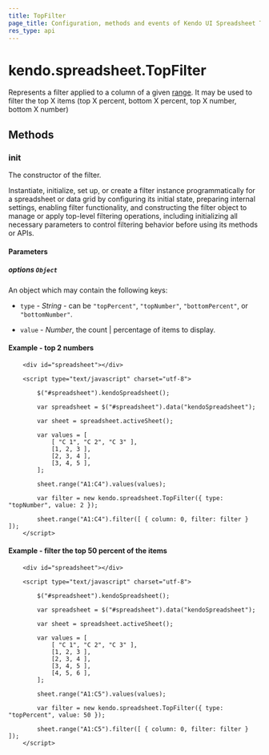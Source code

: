 ```yaml
---
title: TopFilter
page_title: Configuration, methods and events of Kendo UI Spreadsheet TopFilter Instance object
res_type: api
---
```


# kendo.spreadsheet.TopFilter

Represents a filter applied to a column of a given [range](/api/javascript/spreadsheet/range). It may be used to filter the top X items (top X percent, bottom X percent, top X number, bottom X number)

## Methods

### init

The constructor of the filter.


<div class="meta-api-description">
Instantiate, initialize, set up, or create a filter instance programmatically for a spreadsheet or data grid by configuring its initial state, preparing internal settings, enabling filter functionality, and constructing the filter object to manage or apply top-level filtering operations, including initializing all necessary parameters to control filtering behavior before using its methods or APIs.
</div>

#### Parameters

##### options `Object`

An object which may contain the following keys:

* `type` -  *String* - can be `"topPercent"`, `"topNumber"`, `"bottomPercent"`, or `"bottomNumber"`.

* `value` - *Number*, the count | percentage of items to display.


#### Example - top 2 numbers


```
    <div id="spreadsheet"></div>

    <script type="text/javascript" charset="utf-8">

        $("#spreadsheet").kendoSpreadsheet();

        var spreadsheet = $("#spreadsheet").data("kendoSpreadsheet");

        var sheet = spreadsheet.activeSheet();

        var values = [
            [ "C 1", "C 2", "C 3" ],
            [1, 2, 3 ],
            [2, 3, 4 ],
            [3, 4, 5 ],
        ];

        sheet.range("A1:C4").values(values);

        var filter = new kendo.spreadsheet.TopFilter({ type: "topNumber", value: 2 });

        sheet.range("A1:C4").filter([ { column: 0, filter: filter } ]);
    </script>
```

#### Example - filter the top 50 percent of the items


```
    <div id="spreadsheet"></div>

    <script type="text/javascript" charset="utf-8">

        $("#spreadsheet").kendoSpreadsheet();

        var spreadsheet = $("#spreadsheet").data("kendoSpreadsheet");

        var sheet = spreadsheet.activeSheet();

        var values = [
            [ "C 1", "C 2", "C 3" ],
            [1, 2, 3 ],
            [2, 3, 4 ],
            [3, 4, 5 ],
            [4, 5, 6 ],
        ];

        sheet.range("A1:C5").values(values);

        var filter = new kendo.spreadsheet.TopFilter({ type: "topPercent", value: 50 });

        sheet.range("A1:C5").filter([ { column: 0, filter: filter } ]);
    </script>
```

